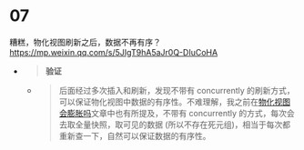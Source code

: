 
# 07

糟糕，物化视图刷新之后，数据不再有序？ https://mp.weixin.qq.com/s/5JIgT9hA5aJr0Q-DIuCoHA
- > **验证**
  * > 后面经过多次插入和刷新，发现不带有 concurrently 的刷新方式，可以保证物化视图中数据的有序性。不难理解，我之前在[物化视图会膨胀吗](https://mp.weixin.qq.com/s/XcOIBIoRfbgvi7L6IK35Ww)文章中也有所提及，不带有 concurrently 的方式，每次会去取全量快照，取可见的数据 (所以不存在死元组)，相当于每次都重新查一下，自然可以保证数据的有序性。
